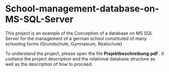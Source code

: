 # School-management-database-on-MS-SQL-Server

This project is an example of the  Conception of a database on MS SQL Server for the management of a german school constituted of many schooling forms 
(Grundschule, Gymnasium, Realschule)

 To understand the project, please open the file <b> Projektbeschreibung.pdf </b>. 
 It contains the project description and the relational database structure as well as the description of how to proceed.
